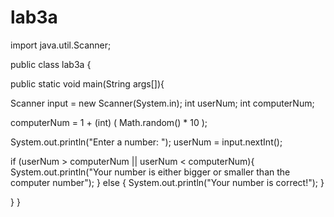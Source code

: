 # lab3a

import java.util.Scanner;

public class lab3a {

public static void main(String args[]){

Scanner input = new Scanner(System.in); int userNum; int computerNum;

computerNum = 1 + (int) ( Math.random() * 10 );

System.out.println("Enter a number: "); userNum = input.nextInt();

if (userNum > computerNum || userNum < computerNum){ 
  System.out.println("Your number is either bigger or smaller than the computer number"); 
  }
else { 
System.out.println("Your number is correct!"); 
}

} }
